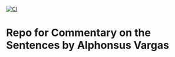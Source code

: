 [![CI](https://github.com/scta-texts/at8va9/actions/workflows/validation.yml/badge.svg?branch=master)](https://github.com/scta-texts/at8va9/actions/workflows/validation.yml)

# Repo for Commentary on the Sentences by Alphonsus Vargas